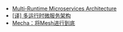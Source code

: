 
- [Multi-Runtime Microservices Architecture](https://www.infoq.com/articles/multi-runtime-microservice-architecture/)
- [[译] 多运行时微服务架构](https://skyao.io/post/202003-multi-runtime-microservice-architecture/)
- [Mecha：将Mesh进行到底](https://cloud.tencent.com/developer/news/624339)